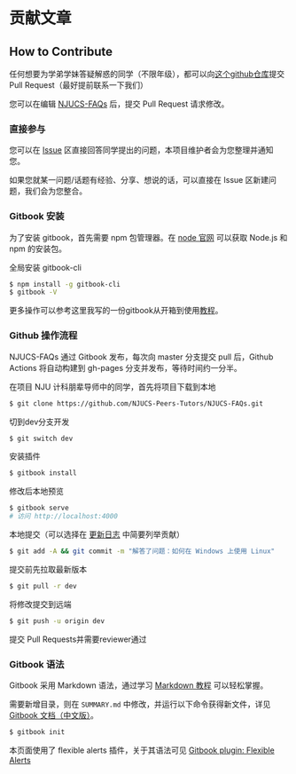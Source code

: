 # 贡献文章

## How to Contribute <a href="#how-to-contribute" id="how-to-contribute"></a>

任何想要为学弟学妹答疑解惑的同学（不限年级），都可以向[这个github仓库](https://github.com/changanyyy/njucs)提交Pull Request（最好提前联系一下我们）

您可以在编辑 [NJUCS-FAQs](https://github.com/NJUCS-Peers-Tutors/NJUCS-FAQs) 后，提交 Pull Request 请求修改。

### 直接参与 <a href="#zhi-jie-can-yu" id="zhi-jie-can-yu"></a>

您可以在 [Issue](https://github.com/NJUCS-Peers-Tutors/NJUCS-FAQs/issues) 区直接回答同学提出的问题，本项目维护者会为您整理并通知您。

如果您就某一问题/话题有经验、分享、想说的话，可以直接在 Issue 区新建问题，我们会为您整合。

### Gitbook 安装 <a href="#gitbook-an-zhuang" id="gitbook-an-zhuang"></a>

为了安装 gitbook，首先需要 npm 包管理器。在 [node 官网](https://nodejs.org/en/download/) 可以获取 Node.js 和 npm 的安装包。

全局安装 gitbook-cli

```bash
$ npm install -g gitbook-cli
$ gitbook -V
```

更多操作可以参考这里我写的一份gitbook从开箱到使用[教程](https://lawrshen.github.io/post/wsl-gitbook/)。

### Github 操作流程 <a href="#github-cao-zuo-liu-cheng" id="github-cao-zuo-liu-cheng"></a>

NJUCS-FAQs 通过 Gitbook 发布，每次向 master 分支提交 pull 后，Github Actions 将自动构建到 gh-pages 分支并发布，等待时间约一分半。

在项目 NJU 计科朋辈导师中的同学，首先将项目下载到本地

```bash
$ git clone https://github.com/NJUCS-Peers-Tutors/NJUCS-FAQs.git
```

切到dev分支开发

```bash
$ git switch dev
```

安装插件

```bash
$ gitbook install
```

修改后本地预览

```bash
$ gitbook serve
# 访问 http://localhost:4000
```

本地提交（可以选择在 [更新日志](https://njucs-peers-tutors.github.io/NJUCS-FAQs/#%E6%9B%B4%E6%96%B0%E6%97%A5%E5%BF%97) 中简要列举贡献）

```bash
$ git add -A && git commit -m "解答了问题：如何在 Windows 上使用 Linux"
```

提交前先拉取最新版本

```bash
$ git pull -r dev
```

将修改提交到远端

```bash
$ git push -u origin dev
```

提交 Pull Requests并需要reviewer通过

### Gitbook 语法 <a href="#gitbook-yu-fa" id="gitbook-yu-fa"></a>

Gitbook 采用 Markdown 语法，通过学习 [Markdown 教程](https://www.runoob.com/markdown/md-tutorial.html) 可以轻松掌握。

需要新增目录，则在 `SUMMARY.md` 中修改，并运行以下命令获得新文件，详见 [Gitbook 文档（中文版）](https://chrisniael.gitbooks.io/gitbook-documentation/content/format/chapters.html)。

```bash
$ gitbook init
```

本页面使用了 flexible alerts 插件，关于其语法可见 [Gitbook plugin: Flexible Alerts](https://www.npmjs.com/package/gitbook-plugin-flexible-alerts)
